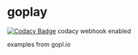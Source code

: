 # goplay
[![Codacy Badge](https://app.codacy.com/project/badge/Grade/cc02fdd6e58d400c9265412db26c88f1)](https://www.codacy.com/manual/epicavic/goplay?utm_source=github.com&amp;utm_medium=referral&amp;utm_content=epicavic/goplay&amp;utm_campaign=Badge_Grade)
codacy webhook enabled

examples from gopl.io
